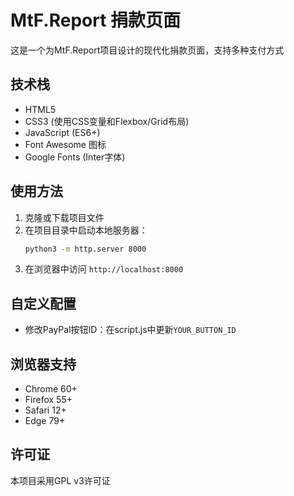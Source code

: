 # MtF.Report 捐款页面

这是一个为MtF.Report项目设计的现代化捐款页面，支持多种支付方式

## 技术栈
- HTML5
- CSS3 (使用CSS变量和Flexbox/Grid布局)
- JavaScript (ES6+)
- Font Awesome 图标
- Google Fonts (Inter字体)

## 使用方法
1. 克隆或下载项目文件
2. 在项目目录中启动本地服务器：
   ```bash
   python3 -m http.server 8000
   ```
3. 在浏览器中访问 `http://localhost:8000`

## 自定义配置
- 修改PayPal按钮ID：在script.js中更新`YOUR_BUTTON_ID`

## 浏览器支持
- Chrome 60+
- Firefox 55+
- Safari 12+
- Edge 79+

## 许可证
本项目采用GPL v3许可证
